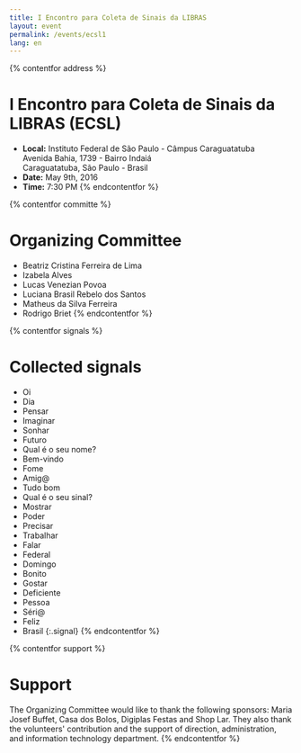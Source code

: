 ```yaml
---
title: I Encontro para Coleta de Sinais da LIBRAS
layout: event
permalink: /events/ecsl1
lang: en
---
```

{% contentfor address %}
# I Encontro para Coleta de Sinais da LIBRAS (ECSL)
  - **Local:** Instituto Federal de São Paulo - Câmpus Caraguatatuba  
  Avenida Bahia, 1739 - Bairro Indaiá  
  Caraguatatuba, São Paulo - Brasil
  - **Date:** May 9th, 2016
  - **Time:** 7:30 PM
{% endcontentfor %}

{% contentfor committe %}
# Organizing Committee
  - Beatriz Cristina Ferreira de Lima
  - Izabela Alves
  - Lucas Venezian Povoa
  - Luciana Brasil Rebelo dos Santos
  - Matheus da Silva Ferreira
  - Rodrigo Briet
{% endcontentfor %}

{% contentfor signals %}
# Collected signals
  - Oi
  - Dia
  - Pensar
  - Imaginar
  - Sonhar
  - Futuro
  - Qual é o seu nome?
  - Bem-vindo
  - Fome
  - Amig@
  - Tudo bom
  - Qual é o seu sinal?
  - Mostrar
  - Poder
  - Precisar
  - Trabalhar
  - Falar
  - Federal
  - Domingo
  - Bonito
  - Gostar
  - Deficiente
  - Pessoa
  - Séri@
  - Feliz
  - Brasil
{:.signal}
{% endcontentfor %}

{% contentfor support %}
# Support
The Organizing Committee would like to thank the following sponsors: Maria Josef Buffet, Casa dos Bolos, Digiplas Festas and Shop Lar. They also thank the volunteers' contribution and the support of direction, administration, and information technology department.
{% endcontentfor %}
